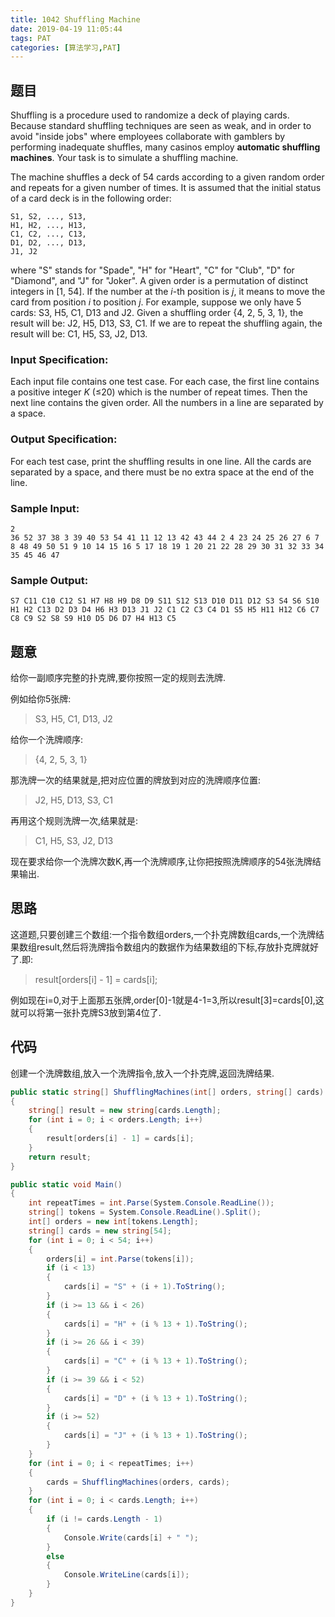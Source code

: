 ```yaml
---
title: 1042 Shuffling Machine
date: 2019-04-19 11:05:44
tags: PAT
categories: [算法学习,PAT]
---
```


## 题目

Shuffling is a procedure used to randomize a deck of playing cards. Because standard shuffling techniques are seen as weak, and in order to avoid "inside jobs" where employees collaborate with gamblers by performing inadequate shuffles, many casinos employ **automatic shuffling machines**. Your task is to simulate a shuffling machine.

The machine shuffles a deck of 54 cards according to a given random order and repeats for a given number of times. It is assumed that the initial status of a card deck is in the following order:

```
S1, S2, ..., S13, 
H1, H2, ..., H13, 
C1, C2, ..., C13, 
D1, D2, ..., D13, 
J1, J2
```

where "S" stands for "Spade", "H" for "Heart", "C" for "Club", "D" for "Diamond", and "J" for "Joker". A given order is a permutation of distinct integers in [1, 54]. If the number at the *i*-th position is *j*, it means to move the card from position *i* to position *j*. For example, suppose we only have 5 cards: S3, H5, C1, D13 and J2. Given a shuffling order {4, 2, 5, 3, 1}, the result will be: J2, H5, D13, S3, C1. If we are to repeat the shuffling again, the result will be: C1, H5, S3, J2, D13.

### Input Specification:

Each input file contains one test case. For each case, the first line contains a positive integer *K* (≤20) which is the number of repeat times. Then the next line contains the given order. All the numbers in a line are separated by a space.

### Output Specification:

For each test case, print the shuffling results in one line. All the cards are separated by a space, and there must be no extra space at the end of the line.

### Sample Input:

```in
2
36 52 37 38 3 39 40 53 54 41 11 12 13 42 43 44 2 4 23 24 25 26 27 6 7 8 48 49 50 51 9 10 14 15 16 5 17 18 19 1 20 21 22 28 29 30 31 32 33 34 35 45 46 47
```

### Sample Output:

```out
S7 C11 C10 C12 S1 H7 H8 H9 D8 D9 S11 S12 S13 D10 D11 D12 S3 S4 S6 S10 H1 H2 C13 D2 D3 D4 H6 H3 D13 J1 J2 C1 C2 C3 C4 D1 S5 H5 H11 H12 C6 C7 C8 C9 S2 S8 S9 H10 D5 D6 D7 H4 H13 C5
```

<!-- more -->

## 题意

给你一副顺序完整的扑克牌,要你按照一定的规则去洗牌.

例如给你5张牌:

> S3, H5, C1, D13, J2

给你一个洗牌顺序:

> {4, 2, 5, 3, 1}

那洗牌一次的结果就是,把对应位置的牌放到对应的洗牌顺序位置:

> J2, H5, D13, S3, C1

再用这个规则洗牌一次,结果就是:

> C1, H5, S3, J2, D13

现在要求给你一个洗牌次数K,再一个洗牌顺序,让你把按照洗牌顺序的54张洗牌结果输出.

## 思路

这道题,只要创建三个数组:一个指令数组orders,一个扑克牌数组cards,一个洗牌结果数组result,然后将洗牌指令数组内的数据作为结果数组的下标,存放扑克牌就好了.即:

> result[orders[i] - 1] = cards[i];

例如现在i=0,对于上面那五张牌,order[0]-1就是4-1=3,所以result[3]=cards[0],这就可以将第一张扑克牌S3放到第4位了.

## 代码

创建一个洗牌数组,放入一个洗牌指令,放入一个扑克牌,返回洗牌结果.

```c#
public static string[] ShufflingMachines(int[] orders, string[] cards)
{
    string[] result = new string[cards.Length];
    for (int i = 0; i < orders.Length; i++)
    {
        result[orders[i] - 1] = cards[i];
    }
    return result;
}
```

```c#
public static void Main()
{
    int repeatTimes = int.Parse(System.Console.ReadLine());
    string[] tokens = System.Console.ReadLine().Split();
    int[] orders = new int[tokens.Length];
    string[] cards = new string[54];
    for (int i = 0; i < 54; i++)
    {
        orders[i] = int.Parse(tokens[i]);
        if (i < 13)
        {
            cards[i] = "S" + (i + 1).ToString();
        }
        if (i >= 13 && i < 26)
        {
            cards[i] = "H" + (i % 13 + 1).ToString();
        }
        if (i >= 26 && i < 39)
        {
            cards[i] = "C" + (i % 13 + 1).ToString();
        }
        if (i >= 39 && i < 52)
        {
            cards[i] = "D" + (i % 13 + 1).ToString();
        }
        if (i >= 52)
        {
            cards[i] = "J" + (i % 13 + 1).ToString();
        }
    }
    for (int i = 0; i < repeatTimes; i++)
    {
        cards = ShufflingMachines(orders, cards);
    }
    for (int i = 0; i < cards.Length; i++)
    {
        if (i != cards.Length - 1)
        {
            Console.Write(cards[i] + " ");
        }
        else
        {
            Console.WriteLine(cards[i]);
        }
    }
}
```

